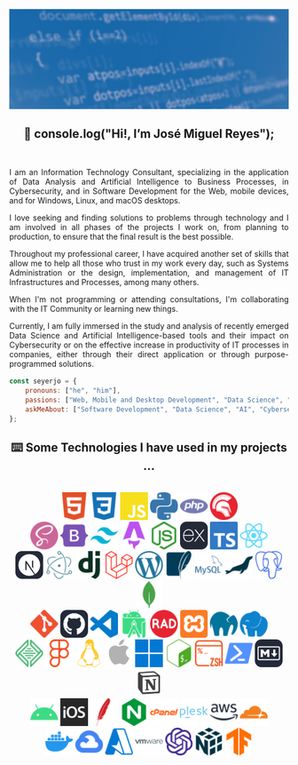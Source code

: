 <img src="./assets/github-profile-banner.jpg" />

<h2 align="center">
    👋 console.log("Hi!, I’m José Miguel Reyes");
</h2>

<br/>

<p align="justify">
I am an Information Technology Consultant, specializing in the application of Data Analysis and Artificial Intelligence to Business Processes, in Cybersecurity, and in Software Development for the Web, mobile devices, and for Windows, Linux, and macOS desktops.
</p>

<p align="justify">
I love seeking and finding solutions to problems through technology and I am involved in all phases of the projects I work on, from planning to production, to ensure that the final result is the best possible.
</p>

<p align="justify">
Throughout my professional career, I have acquired another set of skills that allow me to help all those who trust in my work every day, such as Systems Administration or the design, implementation, and management of IT Infrastructures and Processes, among many others.
</p>

<p align="justify">
When I'm not programming or attending consultations, I'm collaborating with the IT Community or learning new things.
</p>

<p align="justify">
Currently, I am fully immersed in the study and analysis of recently emerged Data Science and Artificial Intelligence-based tools and their impact on Cybersecurity or on the effective increase in productivity of IT processes in companies, either through their direct application or through purpose-programmed solutions.
</p>

```javascript
const seyerjo = {
    pronouns: ["he", "him"],
    passions: ["Web, Mobile and Desktop Development", "Data Science", "AI", "Cybersecurity"],
    askMeAbout: ["Software Development", "Data Science", "AI", "Cybersecurity", "IT"],
};
```
<h2 align="center">
    ⌨️ Some Technologies I have used in my projects ...
</h2>

<br/>

<div align="center">
    <img src="./assets/html5.svg" alt="HTML" height="50px" title="HTML" />
    <img src="./assets/css3.svg" alt="CSS" height="50px" title="CSS" />
    <img src="./assets/javascript.svg" alt="JavaScript" height="50px" title="JavaScript" />
    <img src="./assets/python.svg" alt="Python" height="50px" title="Python" />
    <img src="./assets/php.svg" alt="PHP" height="50px" title="PHP" />
    <img src="./assets/delphi.svg" alt="Object Pascal (Delphi)" height="50px" title="Object Pascal (Delphi)" />
</div>

<div align="center">
    <img src="./assets/sass.svg" alt="Sass" height="50px" title="Sass" />
    <img src="./assets/bootstrap.svg" alt="Bootstrap" height="50px" title="Bootstrap" />
    <img src="./assets/tailwindcss.svg" alt="Tailwind CSS" height="50px" title="Tailwind CSS" />
    <img src="./assets/astro.svg" alt="Astro" height="50px" title="Astro" />
    <img src="./assets/nodedotjs.svg" alt="Node.JS" height="50px" title="Node.JS" />
    <img src="./assets/express.svg" alt="Express.JS" height="50px" title="Express.JS" />
    <img src="./assets/typescript.svg" alt="TypeScript" height="50px" title="TypeScript" />
    <img src="./assets/react.svg" alt="React.JS & React Native" height="50px" title="React.JS & React Native" />
</div>

<div align="center">
    <img src="./assets/nextdotjs.svg" alt="Next.JS" height="50px" title="Next.JS" />
    <img src="./assets/electron.svg" alt="Electron" height="50px" title="Electron" />
    <img src="./assets/django.svg" alt="Django" height="50px" title="Django" />
    <img src="./assets/laravel.svg" alt="Laravel" height="50px" title="Laravel" />
    <img src="./assets/wordpress.svg" alt="WordPress Core" height="50px" title="WordPress Core" />
    <img src="./assets/sqlite.svg" alt="SQLite" height="50px" title="SQLite" />
    <img src="./assets/mysql.svg" alt="MySQL" height="50px" title="MySQL" />
    <img src="./assets/mariadb.svg" alt="MariaDB" height="50px" title="MariaDB" />
    <img src="./assets/postgresql.svg" alt="PostgreSQL" height="50px" title="PostgreSQL" />
    <img src="./assets/mongodb.svg" alt="MongoDB" height="50px" title="MongoDB" />
</div>

<div align="center">
    <img src="./assets/git.svg" alt="Git" height="50px" title="Git" />
    <img src="./assets/github.svg" alt="GitHub" height="50px" title="GitHub" />
    <img src="./assets/visualstudiocode.svg" alt="Visual Studio Code" height="50px" title="Visual Studio Code" />
    <img src="./assets/androidstudio.svg" alt="Android Studio" height="50px" title="Android Studio" />
    <img src="./assets/radstudio.svg" alt="RAD Studio" height="50px" title="RAD Studio" />
    <img src="./assets/xampp.svg" alt="XAMPP" height="50px" title="XAMPP" />
    <img src="./assets/mamp.svg" alt="MAMP" height="50px" title="MAMP" />
    <img src="./assets/laragon.svg" alt="Laragon" height="50px" title="Laragon" />
</div>

<div align="center">
    <img src="./assets/local.svg" alt="Local by Flywheel" height="50px" title="Local by Flywheel" />
    <img src="./assets/figma.svg" alt="Figma" height="50px" title="Figma" />
    <img src="./assets/linux.svg" alt="Linux" height="50px" title="Linux" />
    <img src="./assets/macos.png" alt="MacOS" height="50px" title="MacOS" />
    <img src="./assets/windows.svg" alt="Windows" height="50px" title="Windows" />
    <img src="./assets/gnubash.svg" alt="GNU Bash" height="50px" title="GNU Bash" />
    <img src="./assets/zsh.svg" alt="Z-Shell" height="50px" title="Z-Shell" />
    <img src="./assets/powershell.svg" alt="Powershell" height="50px" title="Powershell" />
    <img src="./assets/markdown.svg" alt="Markdown" height="50px" title="Markdown" />
    <img src="./assets/notion.png" alt="Notion" height="50px" title="Notion" />
</div>

<div align="center">
    <img src="./assets/android.svg" alt="Android" height="50px" title="Android" />
    <img src="./assets/ios.svg" alt="iOS" height="50px" title="iOS" />
    <img src="./assets/apache.svg" alt="Apache Server" height="50px" title="Apache Server" />
    <img src="./assets/nginx.svg" alt="Nginx Server" height="50px" title="Nginx Server" />
    <img src="./assets/cpanel.svg" alt="cPanel" height="50px" title="cPanel" />
    <img src="./assets/plesk.svg" alt="Plesk" height="50px" title="Plesk" />
    <img src="./assets/amazonaws.svg" alt="Amazon Web Services" height="50px" title="Amazon Web Services" />
    <img src="./assets/cloudflare.svg" alt="Cloudflare" height="50px" title="Cloudflare" />
</div>

<div align="center">
    <img src="./assets/docker.svg" alt="Docker" height="50px" title="Docker" /> 
    <img src="./assets/googlecloud.svg" alt="Google Cloud" height="50px" title="Google Cloud" />
    <img src="./assets/microsoftazure.svg" alt="Microsoft Azure" height="50px" title="Microsoft Azure" />
    <img src="./assets/vmware.svg" alt="VMware Infrastructure" height="50px" title="VMware Infrastructure" />
    <img src="./assets/openai.svg" alt="Open AI" height="50px" title="Open AI" />
    <img src="./assets/numpy.svg" alt="NumPy" height="50px" title="NumPy" />
    <img src="./assets/tensorflow.svg" alt="Tensorflow" height="50px" title="Tensorflow" />
</div>